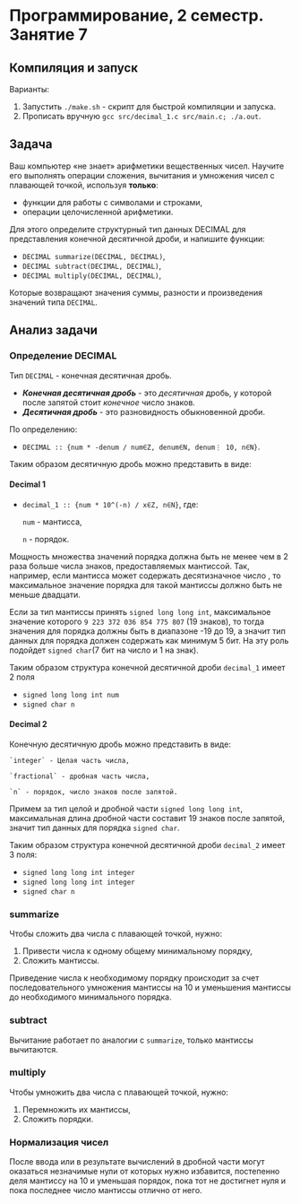 # Программирование, 2 семестр. Занятие 7 #

## Компиляция и запуск ##

Варианты:

1. Запустить `./make.sh` - скрипт для быстрой компиляции и запуска.
2. Прописать вручную `gcc src/decimal_1.c src/main.c; ./a.out`. 

## Задача ##

Ваш компьютер «не знает» арифметики вещественных чисел. Научите его выполнять операции сложения,
вычитания и умножения чисел с плавающей точкой, используя **только**:

- функции для работы с символами и строками,
- операции целочисленной арифметики.

Для этого определите структурный тип данных DECIMAL для представления конечной десятичной дроби, 
и напишите функции:

- `DECIMAL summarize(DECIMAL, DECIMAL)`,
- `DECIMAL subtract(DECIMAL, DECIMAL)`,
- `DECIMAL multiply(DECIMAL, DECIMAL)`,

Которые возвращают значения суммы, разности и произведения значений типа `DECIMAL`.

## Анализ задачи ##

### Определение DECIMAL ###

Тип `DECIMAL` - конечная десятичная дробь. 

- ***Конечная десятичная дробь*** - это *десятичная* дробь, у которой после запятой стоит 
*конечное* число знаков.
- ***Десятичная дробь*** - это разновидность обыкновенной дроби.

По определению: 

- `DECIMAL :: {num * -denum / num∈Z, denum∈N, denum⋮ 10, n∈N}`.

Таким образом десятичную дробь можно представить в виде: 

#### Decimal 1 ####

- `decimal_1 :: {num * 10^(-n) / x∈Z, n∈N}`, где:

    `num` - мантисса,

    `n` - порядок.

Мощность множества значений порядка должна быть не менее чем в 2 раза больше числа знаков,
предоставляемых мантиссой. Так, например, если мантисса может содержать десятизначное число
, то максимальное значение порядка для такой мантиссы должно быть не меньше двадцати.

Если за тип мантиссы принять `signed long long int`, максимальное значение которого 
`9 223 372 036 854 775 807` (19 знаков), то тогда значения для порядка должны быть в 
диапазоне -19 до 19, а значит тип данных для порядка должен содержать как минимум 5 бит. 
На эту роль подойдет `signed char`(7 бит на число и 1 на знак).

Таким образом структура конечной десятичной дроби `decimal_1` имеет 2 поля

- `signed long long int num`
- `signed char n`


#### Decimal 2 ####

Конечную десятичную дробь можно представить в виде: 

    `integer` - Целая часть числа,

    `fractional` - дробная часть числа,

    `n` - порядок, число знаков после запятой.

Примем за тип целой и дробной части `signed long long int`, максимальная длина дробной части
составит 19 знаков после запятой, значит тип данных для порядка `signed char`.

Таким образом структура конечной десятичной дроби `decimal_2` имеет 3 поля:

- `signed long long int integer`
- `signed long long int integer`
- `signed char n`


### summarize ###

Чтобы сложить два числа с плавающей точкой, нужно:

1. Привести числа к одному общему минимальному порядку,
2. Сложить мантиссы.

Приведение числа к необходимому порядку происходит за счет последовательного умножения
мантиссы на 10 и уменьшения мантиссы до необходимого минимального порядка.

### subtract ###

Вычитание работает по аналогии с `summarize`, только мантиссы вычитаются.

### multiply ###

Чтобы умножить два числа с плавающей точкой, нужно:

1. Перемножить их мантиссы,
2. Сложить порядки.

### Нормализация чисел ###

После ввода или в результате вычислений в дробной части могут оказаться незначимые нули 
от которых нужно избавится, постепенно деля мантиссу на 10 и уменьшая порядок, пока тот не
достигнет нуля и пока последнее число мантиссы отлично от него.
